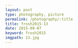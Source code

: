 ```yaml
---
layout: post
type: photography, picture
permalink: /photography/:title
title: frosh2015-13
date: 2015-09-07
keyword: frosh2015
imgpath: 13.jpg
---
```



